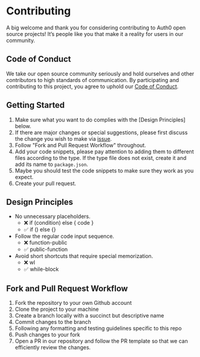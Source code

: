 # Contributing

A big welcome and thank you for considering contributing to Auth0 open source projects! It’s people like you that make it a reality for users in our community.

## Code of Conduct

We take our open source community seriously and hold ourselves and other contributors to high standards of communication. By participating and contributing to this project, you agree to uphold our [Code of Conduct](CODE-OF-CONDUCT.md).

## Getting Started

1. Make sure what you want to do complies with the [Design Principles] below.
2. If there are major changes or special suggestions, please first discuss the change you wish to make via [issue](https://github.com/aspirantzhang/php-enhanced-snippets/issues). 
3. Follow "Fork and Pull Request Workflow" throughout.
4. Add your code snippets, please pay attention to adding them to different files according to the type. If the type file does not exist, create it and add its name to `package.json`.
5. Maybe you should test the code snippets to make sure they work as you expect.
6. Create your pull request.

## Design Principles

- No unnecessary placeholders.
  - ❌ if (condition) else { code }
  - ✅ if () else {}
- Follow the regular code input sequence.
  - ❌ function-public
  - ✅ public-function
- Avoid short shortcuts that require special memorization.
  - ❌ wl 
  - ✅ while-block

## Fork and Pull Request Workflow

 1. Fork the repository to your own Github account
 2. Clone the project to your machine
 3. Create a branch locally with a succinct but descriptive name
 4. Commit changes to the branch
 5. Following any formatting and testing guidelines specific to this repo
 6. Push changes to your fork
 7. Open a PR in our repository and follow the PR template so that we can efficiently review the changes.
